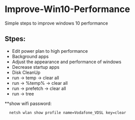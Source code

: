 # Improve-Win10-Performance
Simple steps to improve windows 10 performance

## Stpes:
- Edit power plan to high performance
- Background apps
- Adjust the appearance and performance of windows
- Decrease startup apps
- Disk CleanUp
- run -> temp -> clear all
- run -> %temp% -> clear all
- run -> prefetch -> clear all
- run -> tree

**show wifi password:

```bash
  netsh wlan show profile name=Vodafone_VDSL key=clear
```
